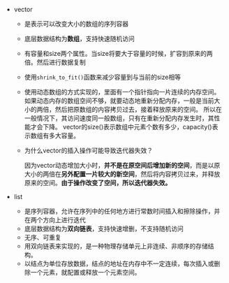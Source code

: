 - vector

  - 是表示可以改变大小的数组的序列容器

  - 底层数据结构为**数组**，支持快速随机访问

  - 有容量和size两个属性。当size将要大于容量的时候，扩容到原来的两倍。然后进行数据复制

  - 使用`shrink_to_fit()`函数来减少容量到与当前的size相等

  - 使用动态数组的方式实现的，里面有一个指针指向一片连续的内存空间。
    如果动态内存的数组空间不够，就要动态地重新分配内存，一般是当前大小的两倍，然后把原数组的内容拷贝过去，接着释放原来的空间。
    所以在一般情况下，其访问速度同一般数组，只有在重新分配内存发生时，其性能才会下降。
    vector的size()表示数组中元素个数有多少，capacity()表示数组有多大容量。

  - 为什么vector的插入操作可能导致迭代器失效？

    因为vector动态增加大小时，**并不是在原空间后增加新的空间**，而是以原大小的两倍在**另外配置一片较大的新空间**，然后将内容拷贝过来，并释放原来的空间。**由于操作改变了空间，所以迭代器失效。**

- list

  - 是序列容器，允许在序列中的任何地方进行常数时间插入和擦除操作，并在两个方向上进行迭代
  - 底层数据结构为**双向链表**，支持快速增删，不支持随机访问
  - 无序、可重复
  - 用双向链表来实现的，是一种物理存储单元上非连续、非顺序的存储结构。
  - 以结点为单位存放数据，结点的地址在内存中不一定连续，每次插入或删除一个元素，就配置或释放一个元素空间。